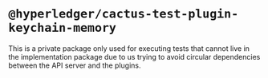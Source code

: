 # `@hyperledger/cactus-test-plugin-keychain-memory`

This is a private package only used for executing tests that cannot live in the
implementation package due to us trying to avoid circular dependencies between
the API server and the plugins.
